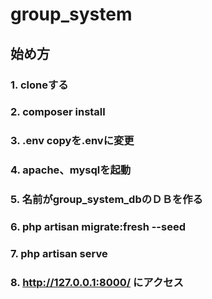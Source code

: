 # group_system

## 始め方

### 1. cloneする

### 2. composer install

### 3. .env copyを.envに変更

### 4. apache、mysqlを起動

### 5. 名前がgroup_system_dbのＤＢを作る

### 6. php artisan migrate:fresh --seed

### 7. php artisan serve

### 8. http://127.0.0.1:8000/ にアクセス
